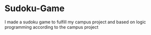 # Sudoku-Game
I made a sudoku game to fulfill my campus project and based on logic programming according to the campus project
